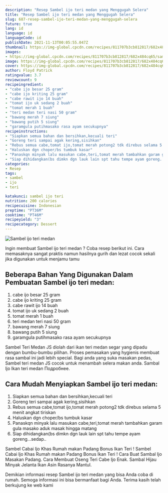 ```yaml
---
description: "Resep Sambel ijo teri medan yang Menggugah Selera"
title: "Resep Sambel ijo teri medan yang Menggugah Selera"
slug: 687-resep-sambel-ijo-teri-medan-yang-menggugah-selera
future: true
lang: id
language: id
languageCode: id
publishDate: 2021-11-13T00:05:55.047Z 
thumbnail: https://img-global.cpcdn.com/recipes/811707b3cb812817/682x484cq65/sambel-ijo-teri-medan-foto-resep-utama.png
images:
- https://img-global.cpcdn.com/recipes/811707b3cb812817/682x484cq65/sambel-ijo-teri-medan-foto-resep-utama.png
image: https://img-global.cpcdn.com/recipes/811707b3cb812817/682x484cq65/sambel-ijo-teri-medan-foto-resep-utama.png
cover: https://img-global.cpcdn.com/recipes/811707b3cb812817/682x484cq65/sambel-ijo-teri-medan-foto-resep-utama.png
author: Floyd Patrick
ratingvalue: 3.7
reviewcount: 9
recipeingredient:
- "cabe ijo besar 25 gram"
- "cabe ijo kriting 25 gram"
- "cabe rawit ijo 14 buah"
- "tomat ijo uk sedang 2 buah"
- "tomat merah 1 buah"
- "teri medan teri nasi 50 gram"
- "bawang merah 7 siung"
- "bawang putih 5 siung"
- "garamgula putihmasako rasa ayam secukupnya"
recipeinstructions:
- "Siapkan semua bahan dan bersihkan,kecuali teri"
- "Goreng teri sampai agak kering,sisihkan"
- "Rebus semua cabe,tomat ijo,tomat merah potong2 tdk direbus selama 5 menit angkat tiriskan"
- "Haluskan dgn choper/bs tumbuk kasar"
- "Panaskqn minyak lalu masukan cabe,teri,tomat merah tambahkan garam gula masako aduk masak hingga matang"
- "Siap dihidangkan(bs dimkn dgn lauk lain spt tahu tempe ayam goreng...sedap.."
categories:
- Resep
tags:
- sambel
- ijo
- teri

katakunci: sambel ijo teri 
nutrition: 200 calories
recipecuisine: Indonesian
preptime: "PT36M"
cooktime: "PT46M"
recipeyield: "3"
recipecategory: Dessert
---
```



![Sambel ijo teri medan](https://img-global.cpcdn.com/recipes/811707b3cb812817/682x484cq65/sambel-ijo-teri-medan-foto-resep-utama.png)

Ingin membuat Sambel ijo teri medan ? Coba resep berikut ini. Cara memasaknya sangat praktis namun hasilnya gurih dan lezat cocok sekali jika digunakan untuk menjamu tamu

<!--inarticleads1-->

## Beberapa Bahan Yang Digunakan Dalam Pembuatan Sambel ijo teri medan:

1. cabe ijo besar 25 gram
1. cabe ijo kriting 25 gram
1. cabe rawit ijo 14 buah
1. tomat ijo uk sedang 2 buah
1. tomat merah 1 buah
1. teri medan teri nasi 50 gram
1. bawang merah 7 siung
1. bawang putih 5 siung
1. garamgula putihmasako rasa ayam secukupnya

Sambel Teri Medan JS diolah dari ikan teri medan segar yang dipadu dengan bumbu-bumbu pilihan. Proses pemasakan yang hygienis membuat rasa sambal ini jadi lebih special. Bagi anda yang suka masakan pedas, Sambel teri medan JS cocok untuk menambah selera makan anda. Sambal Ijo Ikan teri medan Подробнее. 

<!--inarticleads2-->

## Cara Mudah Menyiapkan Sambel ijo teri medan:

1. Siapkan semua bahan dan bersihkan,kecuali teri
1. Goreng teri sampai agak kering,sisihkan
1. Rebus semua cabe,tomat ijo,tomat merah potong2 tdk direbus selama 5 menit angkat tiriskan
1. Haluskan dgn choper/bs tumbuk kasar
1. Panaskqn minyak lalu masukan cabe,teri,tomat merah tambahkan garam gula masako aduk masak hingga matang
1. Siap dihidangkan(bs dimkn dgn lauk lain spt tahu tempe ayam goreng...sedap..


Sambel Cabai Ijo Khas Rumah makan Padang Bonus Ikan Teri ! Sambel Cabai Ijo Khas Rumah makan Padang Bonus Ikan Teri ! Cara Buat Sambal Ijo Masakan Padang. Cara Membuat Oseng Teri Cabe Ijo Enak. Sambal Hijau Minyak Jelanta Ikan Asin Rasanya Mantul. 

Demikian informasi  resep Sambel ijo teri medan   yang bisa Anda coba di rumah. Semoga informasi ini bisa bermanfaat bagi Anda. Terima kasih telah berkujung ke web kami
